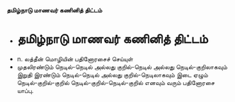 **தமிழ்நாடு மாணவர் கணினித் திட்டம்**
- # தமிழ்நாடு மாணவர் கணினித் திட்டம்
- n. லத்தீன் மொழியின் பதினோரசைச் செய்யுள்
- முதலிரண்டும் நெடில்-நெடில் அல்லது குறில்-நெடில் அல்லது நெடில்-குறிலாகவும் இறுதி இரண்டும் நெடில்-நெடில் அல்லது குறில்-நெடிலாகவும் இடை ஏழும் நெடில்-குறில்-குறில் நெடில்-குறில்-நெடில்-குறில் எனவும் வரும் பதினோரசை யாப்பு.

